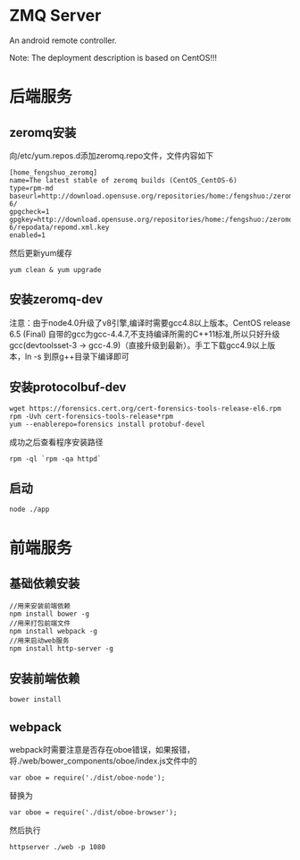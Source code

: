 # ZMQ Server

An android remote controller. 

Note: The deployment description is based on CentOS!!!

# 后端服务

## zeromq安装

向/etc/yum.repos.d添加zeromq.repo文件，文件内容如下

    [home_fengshuo_zeromq]
    name=The latest stable of zeromq builds (CentOS_CentOS-6)
    type=rpm-md
    baseurl=http://download.opensuse.org/repositories/home:/fengshuo:/zeromq/CentOS_CentOS-6/
    gpgcheck=1
    gpgkey=http://download.opensuse.org/repositories/home:/fengshuo:/zeromq/CentOS_CentOS-6/repodata/repomd.xml.key
    enabled=1

然后更新yum缓存

    yum clean & yum upgrade

## 安装zeromq-dev

注意：由于node4.0升级了v8引擎,编译时需要gcc4.8以上版本。CentOS release 6.5 (Final) 自带的gcc为gcc-4.4.7,不支持编译所需的C++11标准,所以只好升级gcc(devtoolsset-3 -> gcc-4.9)（直接升级到最新）。手工下载gcc4.9以上版本，ln -s 到原g++目录下编译即可


## 安装protocolbuf-dev

    wget https://forensics.cert.org/cert-forensics-tools-release-el6.rpm
    rpm -Uvh cert-forensics-tools-release*rpm
    yum --enablerepo=forensics install protobuf-devel

成功之后查看程序安装路径 

    rpm -ql `rpm -qa httpd`

## 启动

    node ./app

# 前端服务

## 基础依赖安装

    //用来安装前端依赖
    npm install bower -g   
    //用来打包前端文件
    npm install webpack -g
    //用来启动web服务    
    npm install http-server -g

## 安装前端依赖

    bower install

## webpack

webpack时需要注意是否存在oboe错误，如果报错，将./web/bower_components/oboe/index.js文件中的

    var oboe = require('./dist/oboe-node');

替换为

    var oboe = require('./dist/oboe-browser');

然后执行

    httpserver ./web -p 1080

